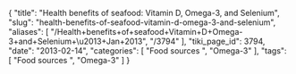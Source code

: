 {
    "title": "Health benefits of seafood: Vitamin D, Omega-3, and Selenium",
    "slug": "health-benefits-of-seafood-vitamin-d-omega-3-and-selenium",
    "aliases": [
        "/Health+benefits+of+seafood+Vitamin+D+Omega-3+and+Selenium+\u2013+Jan+2013",
        "/3794"
    ],
    "tiki_page_id": 3794,
    "date": "2013-02-14",
    "categories": [
        "Food sources ",
        "Omega-3"
    ],
    "tags": [
        "Food sources ",
        "Omega-3"
    ]
}